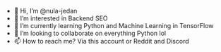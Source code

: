 - 👋 Hi, I’m @nula-jedan
- 👀 I’m interested in Backend SEO
- 🌱 I’m currently learning Python and Machine Learning in TensorFlow
- 💞️ I’m looking to collaborate on everything Python lol
- 📫 How to reach me? Via this account or Reddit and Discord

<!---
nula-jedan/nula-jedan is a ✨ special ✨ repository because its `README.md` (this file) appears on your GitHub profile.
You can click the Preview link to take a look at your changes.
--->
